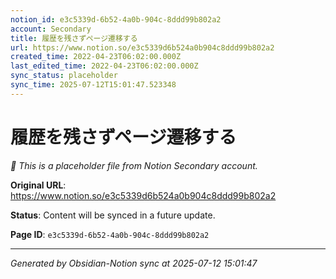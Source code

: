 ```yaml
---
notion_id: e3c5339d-6b52-4a0b-904c-8ddd99b802a2
account: Secondary
title: 履歴を残さずページ遷移する
url: https://www.notion.so/e3c5339d6b524a0b904c8ddd99b802a2
created_time: 2022-04-23T06:02:00.000Z
last_edited_time: 2022-04-23T06:02:00.000Z
sync_status: placeholder
sync_time: 2025-07-12T15:01:47.523348
---
```


# 履歴を残さずページ遷移する

*🔄 This is a placeholder file from Notion Secondary account.*

**Original URL**: https://www.notion.so/e3c5339d6b524a0b904c8ddd99b802a2

**Status**: Content will be synced in a future update.

**Page ID**: `e3c5339d-6b52-4a0b-904c-8ddd99b802a2`

---

*Generated by Obsidian-Notion sync at 2025-07-12 15:01:47*
